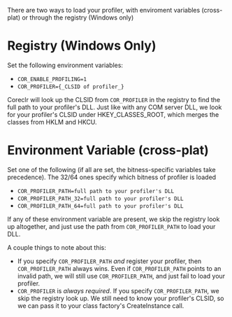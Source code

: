 
There are two ways to load your profiler, with enviroment variables (cross-plat) or through the registry (Windows only)

# Registry (Windows Only)
Set the following environment variables:
- `COR_ENABLE_PROFILING=1`
- `COR_PROFILER={_CLSID of profiler_}`

Coreclr will look up the CLSID from `COR_PROFILER` in the registry to find the full path to your profiler's DLL.  Just like with any COM server DLL, we look for your profiler's CLSID under HKEY_CLASSES_ROOT, which merges the classes from HKLM and HKCU.

# Environment Variable (cross-plat)
Set one of the following (if all are set, the bitness-specific variables take precedence). The 32/64 ones specify which bitness of profiler is loaded
- `COR_PROFILER_PATH=full path to your profiler's DLL`
- `COR_PROFILER_PATH_32=full path to your profiler's DLL`
- `COR_PROFILER_PATH_64=full path to your profiler's DLL`

If any of these environment variable are present, we skip the registry look up altogether, and just use the path from `COR_PROFILER_PATH` to load your DLL.

A couple things to note about this:
- If you specify `COR_PROFILER_PATH` _and_ register your profiler, then `COR_PROFILER_PATH` always wins.  Even if `COR_PROFILER_PATH` points to an invalid path, we will still use `COR_PROFILER_PATH`, and just fail to load your profiler.
- `COR_PROFILER` is _always required_.  If you specify `COR_PROFILER_PATH`, we skip the registry look up. We still need to know your profiler's CLSID, so we can pass it to your class factory's CreateInstance call.

